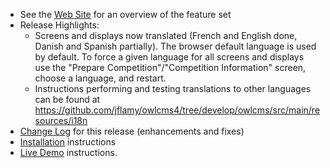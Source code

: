 - See the [Web Site](https://jflamy.github.io/owlcms4/#!index.md#Features) for an overview of the feature set
- Release Highlights:
  - Screens and displays now translated (French and English done, Danish and Spanish partially).  The browser default language is used by default. To force a given language for all screens and displays use the "Prepare Competition"/"Competition Information" screen, choose a language, and restart.
  - Instructions performing and testing translations to other languages can be found at https://github.com/jflamy/owlcms4/tree/develop/owlcms/src/main/resources/i18n
- [Change Log](https://github.com/jflamy/owlcms4/milestone/24?closed=1) for this release (enhancements and fixes)
- [Installation](https://jflamy.github.io/owlcms4/#!index.md#Installation) instructions
- [Live Demo](https://jflamy.github.io/owlcms4/#!index.md#Demo) instructions.